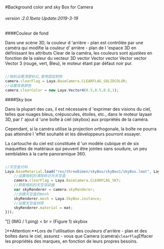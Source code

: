 #Background color and sky Box for Camera

###### *version :2.0.1beta   Update:2019-3-19*

####Couleur de fond

Dans une scène 3D, la couleur d 'arrière - plan est contrôlée par une caméra qui modifie la couleur d' arrière - plan de l 'espace 3D en définissant les attributs Clear de la caméra, les couleurs sont ajustées en fonction de la valeur du vecteur 3D vector Vector vector Vector vector Vector 3 (rouge, vert, Bleu), le moteur étant par défaut noir pur.


```typescript

//相机设置清楚标记,使用固定颜色
camera.clearFlag = Laya.BaseCamera.CLEARFLAG_SOLIDCOLOR;	
//设置背景颜色
camera.clearColor = new Laya.Vector4(0.5,0.5,0.6,1);
```


####Sky box

Dans la plupart des cas, il est nécessaire d 'exprimer des visions du ciel, telles que nuages bleus, crépuscules, étoiles, etc., dans le moteur layaair 3D, par l' ajout d 'une boîte à ciel (skybox) aux propriétés de la caméra.

Cependant, si la caméra utilise la projection orthogonale, la boîte ne pourra pas atteindre l 'effet souhaité et les développeurs pourront essayer.

La cartouche du ciel est constituée d 'un modèle cubique et de six maquettes de matériaux qui peuvent être jointes sans soudure, un peu semblables à la carte panoramique 360.


```typescript

//天空盒代码
Laya.BaseMaterial.load("res/threeDimen/skyBox/skyBox1/skyBox.lmat", Laya.Handler.create(this, function(mat) {
    //设置相机的清除标识为天空盒
    camera.clearFlag = Laya.BaseCamera.CLEARFLAG_SKY;
    //获取相机的天空渲染器
    var skyRenderer = camera.skyRenderer;
    //创建天空盒的mesh
    skyRenderer.mesh = Laya.SkyBox.instance;
    //设置天空盒材质
    skyRenderer.material = mat;
}));
```


"[] (IMG / 1.ping) < br > (Figure 1) skybox

]**Attention:**Lors de l'utilisation des couleurs d'arrière - plan et des boîtes dans le ciel, assurez - vous que Camera (caméra)`clearFlag`Effacer les propriétés des marques, en fonction de leurs propres besoins.